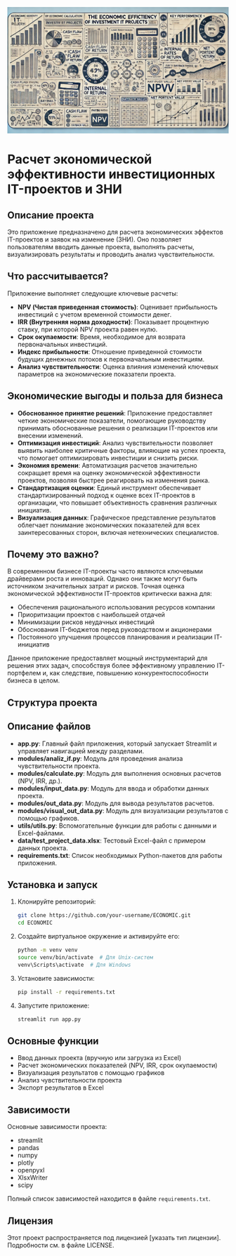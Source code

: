 ![Титульное изображение](images/titulNPV.webp)

# Расчет экономической  эффективности инвестиционных IT-проектов и ЗНИ

## Описание проекта

Это приложение предназначено для расчета экономических эффектов IT-проектов и заявок на изменение (ЗНИ). Оно позволяет пользователям вводить данные проекта, выполнять расчеты, визуализировать результаты и проводить анализ чувствительности.

## Что рассчитывается?

Приложение выполняет следующие ключевые расчеты:

- **NPV (Чистая приведенная стоимость)**: Оценивает прибыльность инвестиций с учетом временной стоимости денег.
- **IRR (Внутренняя норма доходности)**: Показывает процентную ставку, при которой NPV проекта равен нулю.
- **Срок окупаемости**: Время, необходимое для возврата первоначальных инвестиций.
- **Индекс прибыльности**: Отношение приведенной стоимости будущих денежных потоков к первоначальным инвестициям.
- **Анализ чувствительности**: Оценка влияния изменений ключевых параметров на экономические показатели проекта.

## Экономические выгоды и польза для бизнеса

- **Обоснованное принятие решений**: Приложение предоставляет четкие экономические показатели, помогающие руководству принимать обоснованные решения о реализации IT-проектов или внесении изменений.
- **Оптимизация инвестиций**: Анализ чувствительности позволяет выявить наиболее критичные факторы, влияющие на успех проекта, что помогает оптимизировать инвестиции и снизить риски.
- **Экономия времени**: Автоматизация расчетов значительно сокращает время на оценку экономической эффективности проектов, позволяя быстрее реагировать на изменения рынка.
- **Стандартизация оценки**: Единый инструмент обеспечивает стандартизированный подход к оценке всех IT-проектов в организации, что повышает объективность сравнения различных инициатив.
- **Визуализация данных**: Графическое представление результатов облегчает понимание экономических показателей для всех заинтересованных сторон, включая нетехнических специалистов.

## Почему это важно?

В современном бизнесе IT-проекты часто являются ключевыми драйверами роста и инноваций. Однако они также могут быть источником значительных затрат и рисков. Точная оценка экономической эффективности IT-проектов критически важна для:

- Обеспечения рационального использования ресурсов компании
- Приоритизации проектов с наибольшей отдачей
- Минимизации рисков неудачных инвестиций
- Обоснования IT-бюджетов перед руководством и акционерами
- Постоянного улучшения процессов планирования и реализации IT-инициатив

Данное приложение предоставляет мощный инструментарий для решения этих задач, способствуя более эффективному управлению IT-портфелем и, как следствие, повышению конкурентоспособности бизнеса в целом.

## Структура проекта

## Описание файлов

- **app.py**: Главный файл приложения, который запускает Streamlit и управляет навигацией между разделами.
- **modules/analiz_if.py**: Модуль для проведения анализа чувствительности проекта.
- **modules/calculate.py**: Модуль для выполнения основных расчетов (NPV, IRR, др.).
- **modules/input_data.py**: Модуль для ввода и обработки данных проекта.
- **modules/out_data.py**: Модуль для вывода результатов расчетов.
- **modules/visual_out_data.py**: Модуль для визуализации результатов с помощью графиков.
- **utils/utils.py**: Вспомогательные функции для работы с данными и Excel-файлами.
- **data/test_project_data.xlsx**: Тестовый Excel-файл с примером данных проекта.
- **requirements.txt**: Список необходимых Python-пакетов для работы приложения.

## Установка и запуск

1. Клонируйте репозиторий:
    ```sh
    git clone https://github.com/your-username/ECONOMIC.git
    cd ECONOMIC
    ```

2. Создайте виртуальное окружение и активируйте его:
    ```sh
    python -m venv venv
    source venv/bin/activate  # Для Unix-систем
    venv\Scripts\activate  # Для Windows
    ```

3. Установите зависимости:
    ```sh
    pip install -r requirements.txt
    ```

4. Запустите приложение:
    ```sh
    streamlit run app.py
    ```

## Основные функции

- Ввод данных проекта (вручную или загрузка из Excel)
- Расчет экономических показателей (NPV, IRR, срок окупаемости)
- Визуализация результатов с помощью графиков
- Анализ чувствительности проекта
- Экспорт результатов в Excel

## Зависимости

Основные зависимости проекта:

- streamlit
- pandas
- numpy
- plotly
- openpyxl
- XlsxWriter
- scipy

Полный список зависимостей находится в файле `requirements.txt`.

## Лицензия

Этот проект распространяется под лицензией [указать тип лицензии]. Подробности см. в файле LICENSE.
